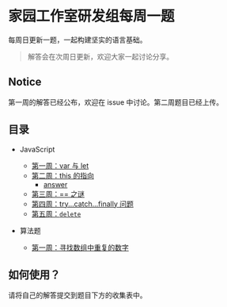 # 家园工作室研发组每周一题

每周日更新一题，一起构建坚实的语言基础。

> 解答会在次周日更新，欢迎大家一起讨论分享。

## Notice

第一周的解答已经公布，欢迎在 issue 中讨论。第二周题目已经上传。

## 目录

+ JavaScript
  + [第一周：var 与 let](docs/puzzles/w1.md)
  + [第二周：this 的指向](docs/puzzles/w2.md)
    + [answer](docs/answers/w2.md)
  + [第三周：== 之谜](docs/puzzles/w3.md)
  + [第四周：try...catch...finally 问题](docs/puzzles/w4.md)
  + [第五周：`delete`](docs/puzzles/w5.md)

+ 算法题
  + [第一周：寻找数组中重复的数字](docs/puzzles/算法题_w1_寻找数组中重复的数字.md)

## 如何使用？

请将自己的解答提交到题目下方的收集表中。
